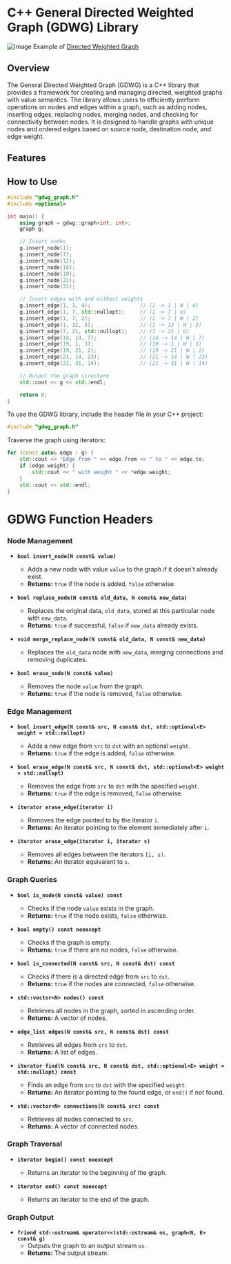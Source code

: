 
#  C++ General Directed Weighted Graph (GDWG) Library

![image](https://github.com/user-attachments/assets/6ff764d2-1da7-4e12-8f87-8a8d4bec1c1b)
Example of [Directed Weighted Graph](https://en.wikipedia.org/wiki/Directed_graph#:~:text=Weighted%20directed%20graphs%20(also%20known,undirected%20networks%20or%20weighted%20networks).)

## Overview

The General Directed Weighted Graph (GDWG) is a C++ library that provides a framework for creating and managing directed, weighted graphs with value semantics. The library allows users to efficiently perform operations on nodes and edges within a graph, such as adding nodes, inserting edges, replacing nodes, merging nodes, and checking for connectivity between nodes. It is designed to handle graphs with unique nodes and ordered edges based on source node, destination node, and edge weight.

## Features

## How to Use

```cpp
#include "gdwg_graph.h"
#include <optional>

int main() {
    using graph = gdwg::graph<int, int>;
    graph g;

    // Insert nodes
    g.insert_node(1);
    g.insert_node(7);
    g.insert_node(12);
    g.insert_node(14);
    g.insert_node(19);
    g.insert_node(21);
    g.insert_node(31);

    // Insert edges with and without weights
    g.insert_edge(1, 1, 4);                // (1 -> 1 | W | 4)
    g.insert_edge(1, 7, std::nullopt);     // (1 -> 7 | U)
    g.insert_edge(1, 7, 2);                // (1 -> 7 | W | 2)
    g.insert_edge(1, 12, 3);               // (1 -> 12 | W | 3)
    g.insert_edge(7, 21, std::nullopt);    // (7 -> 21 | U)
    g.insert_edge(14, 14, 7);              // (14 -> 14 | W | 7)
    g.insert_edge(19, 1, 3);               // (19 -> 1 | W | 3)
    g.insert_edge(19, 21, 2);              // (19 -> 21 | W | 2)
    g.insert_edge(21, 14, 23);             // (21 -> 14 | W | 23)
    g.insert_edge(21, 31, 14);             // (21 -> 31 | W | 14)

    // Output the graph structure
    std::cout << g << std::endl;

    return 0;
}
```

To use the GDWG library, include the header file in your C++ project:

```cpp
#include "gdwg_graph.h"
```

Traverse the graph using iterators:

```cpp
for (const auto& edge : g) {
    std::cout << "Edge from " << edge.from << " to " << edge.to;
    if (edge.weight) {
        std::cout << " with weight " << *edge.weight;
    }
    std::cout << std::endl;
}
```




# GDWG Function Headers

### Node Management

- **`bool insert_node(N const& value)`**
  - Adds a new node with value `value` to the graph if it doesn't already exist.
  - **Returns:** `true` if the node is added, `false` otherwise.

- **`bool replace_node(N const& old_data, N const& new_data)`**
  - Replaces the original data, `old_data`, stored at this particular node with `new_data`.
  - **Returns:** `true` if successful, `false` if `new_data` already exists.

- **`void merge_replace_node(N const& old_data, N const& new_data)`**
  - Replaces the `old_data` node with `new_data`, merging connections and removing duplicates.

- **`bool erase_node(N const& value)`**
  - Removes the node `value` from the graph.
  - **Returns:** `true` if the node is removed, `false` otherwise.

### Edge Management

- **`bool insert_edge(N const& src, N const& dst, std::optional<E> weight = std::nullopt)`**
  - Adds a new edge from `src` to `dst` with an optional `weight`.
  - **Returns:** `true` if the edge is added, `false` otherwise.

- **`bool erase_edge(N const& src, N const& dst, std::optional<E> weight = std::nullopt)`**
  - Removes the edge from `src` to `dst` with the specified `weight`.
  - **Returns:** `true` if the edge is removed, `false` otherwise.

- **`iterator erase_edge(iterator i)`**
  - Removes the edge pointed to by the iterator `i`.
  - **Returns:** An iterator pointing to the element immediately after `i`.

- **`iterator erase_edge(iterator i, iterator s)`**
  - Removes all edges between the iterators `[i, s)`.
  - **Returns:** An iterator equivalent to `s`.

### Graph Queries

- **`bool is_node(N const& value) const`**
  - Checks if the node `value` exists in the graph.
  - **Returns:** `true` if the node exists, `false` otherwise.

- **`bool empty() const noexcept`**
  - Checks if the graph is empty.
  - **Returns:** `true` if there are no nodes, `false` otherwise.

- **`bool is_connected(N const& src, N const& dst) const`**
  - Checks if there is a directed edge from `src` to `dst`.
  - **Returns:** `true` if the nodes are connected, `false` otherwise.

- **`std::vector<N> nodes() const`**
  - Retrieves all nodes in the graph, sorted in ascending order.
  - **Returns:** A vector of nodes.

- **`edge_list edges(N const& src, N const& dst) const`**
  - Retrieves all edges from `src` to `dst`.
  - **Returns:** A list of edges.

- **`iterator find(N const& src, N const& dst, std::optional<E> weight = std::nullopt) const`**
  - Finds an edge from `src` to `dst` with the specified `weight`.
  - **Returns:** An iterator pointing to the found edge, or `end()` if not found.

- **`std::vector<N> connections(N const& src) const`**
  - Retrieves all nodes connected to `src`.
  - **Returns:** A vector of connected nodes.

### Graph Traversal

- **`iterator begin() const noexcept`**
  - Returns an iterator to the beginning of the graph.

- **`iterator end() const noexcept`**
  - Returns an iterator to the end of the graph.

### Graph Output

- **`friend std::ostream& operator<<(std::ostream& os, graph<N, E> const& g)`**
  - Outputs the graph to an output stream `os`.
  - **Returns:** The output stream.

